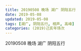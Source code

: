 ```yaml
---
title: 20190508 晚场 湖广 阴阳五行
date: 2019-05-08
updated: 2019-05-08
tags: [湖广, 阴阳五行, 相声, 高峰]
categories: (2019)己亥年场次
---
```

20190508 晚场 湖广 阴阳五行